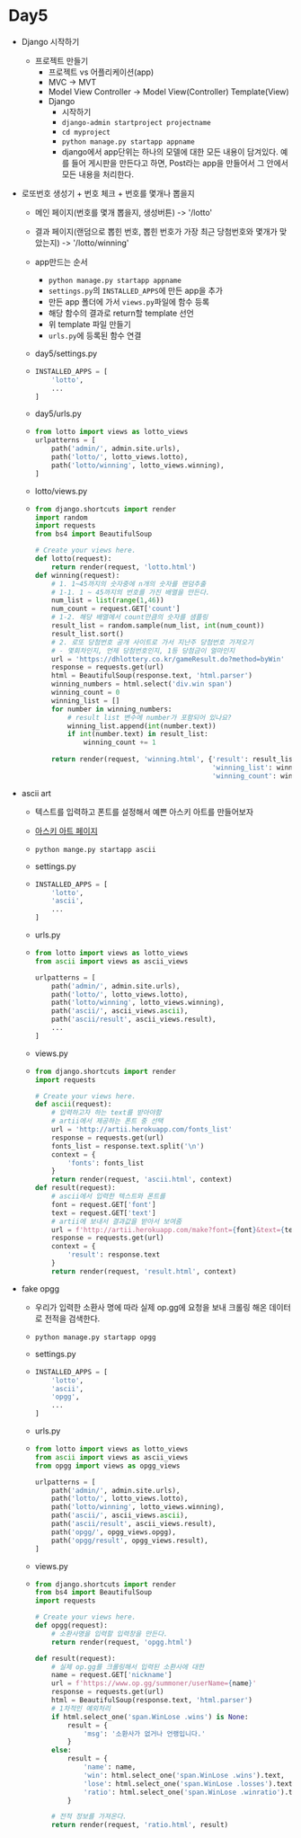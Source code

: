 # Day5

- Django 시작하기

  - 프로젝트 만들기
    - 프로젝트 vs 어플리케이션(app)
    - MVC -> MVT
    - Model View Controller -> Model View(Controller) Template(View)
    - Django
      - 시작하기
      - `django-admin startproject projectname`
      - `cd myproject`
      - `python manage.py startapp appname`
      - django에서 app단위는 하나의 모델에 대한 모든 내용이 담겨있다. 예를 들어 게시판을 만든다고 하면, Post라는 app을 만들어서 그 안에서 모든 내용을 처리한다.

- 로또번호 생성기 + 번호 체크 + 번호를 몇개나 뽑을지

  - 메인 페이지(번호를 몇개 뽑을지, 생성버튼) -> '/lotto'
  - 결과 페이지(랜덤으로 뽑힌 번호, 뽑힌 번호가 가장 최근 당첨번호와 몇개가 맞았는지) -> '/lotto/winning'

  - app만드는 순서
    - `python manage.py startapp appname`
    - `settings.py`의 `INSTALLED_APPS`에 만든 app을 추가
    - 만든 app 폴더에 가서 `views.py`파일에 함수 등록
    - 해당 함수의 결과로 return할 template 선언
    - 위 template 파일 만들기
    - `urls.py`에 등록된 함수 연결

  - day5/settings.py

  - ```python
    INSTALLED_APPS = [
        'lotto', 
        ...
    ]
    ```

  - day5/urls.py

  - ```python
    from lotto import views as lotto_views
    urlpatterns = [
        path('admin/', admin.site.urls),
        path('lotto/', lotto_views.lotto),
        path('lotto/winning', lotto_views.winning),
    ]
    ```

  - lotto/views.py

  - ```python
    from django.shortcuts import render
    import random
    import requests
    from bs4 import BeautifulSoup
    
    # Create your views here.
    def lotto(request):
        return render(request, 'lotto.html')
    def winning(request):
        # 1. 1~45까지의 숫자중에 n개의 숫자를 랜덤추출
        # 1-1. 1 ~ 45까지의 번호를 가진 배열을 만든다.
        num_list = list(range(1,46))
        num_count = request.GET['count']        
        # 1-2. 해당 배열에서 count만큼의 숫자를 샘플링
        result_list = random.sample(num_list, int(num_count))
        result_list.sort()
        # 2. 로또 당첨번호 공개 사이트로 가서 지난주 당첨번호 가져오기
        # - 몇회차인지, 언제 당첨번호인지, 1등 당첨금이 얼마인지
        url = 'https://dhlottery.co.kr/gameResult.do?method=byWin'
        response = requests.get(url)
        html = BeautifulSoup(response.text, 'html.parser')
        winning_numbers = html.select('div.win span')
        winning_count = 0
        winning_list = []
        for number in winning_numbers:
            # result list 변수에 number가 포함되어 있나요?
            winning_list.append(int(number.text))
            if int(number.text) in result_list:
                winning_count += 1
        
        return render(request, 'winning.html', {'result': result_list,
                                                'winning_list': winning_list,
                                                'winning_count': winning_count})
    
    ```

- ascii art

  - 텍스트를 입력하고 폰트를 설정해서 예쁜 아스키 아트를 만들어보자

  - [아스키 아트 페이지](http://artii.herokuapp.com/)

  - `python mange.py startapp ascii`

  - settings.py

  - ```python
    INSTALLED_APPS = [
        'lotto', 
        'ascii',
        ...
    ]
    ```

  - urls.py

  - ```python
    from lotto import views as lotto_views
    from ascii import views as ascii_views
    
    urlpatterns = [
        path('admin/', admin.site.urls),
        path('lotto/', lotto_views.lotto),
        path('lotto/winning', lotto_views.winning),
        path('ascii/', ascii_views.ascii),
        path('ascii/result', ascii_views.result),
        ...
    ]
    ```

  - views.py

  - ```python
    from django.shortcuts import render
    import requests
    
    # Create your views here.
    def ascii(request):
        # 입력하고자 하는 text를 받아야함
        # artii에서 제공하는 폰트 중 선택
        url = 'http://artii.herokuapp.com/fonts_list'
        response = requests.get(url)
        fonts_list = response.text.split('\n')
        context = {
            'fonts': fonts_list
        }
        return render(request, 'ascii.html', context)
    def result(request):
        # ascii에서 입력한 텍스트와 폰트를
        font = request.GET['font']
        text = request.GET['text']
        # artii에 보내서 결과값을 받아서 보여줌
        url = f'http://artii.herokuapp.com/make?font={font}&text={text}'
        response = requests.get(url)
        context = {
            'result': response.text
        }
        return render(request, 'result.html', context)
    ```

- fake opgg

  - 우리가 입력한 소환사 명에 따라 실제 op.gg에 요청을 보내 크롤링 해온 데이터로 전적을 검색한다.

  - `python manage.py startapp opgg`

  - settings.py

  - ```python
    INSTALLED_APPS = [
        'lotto', 
        'ascii',
        'opgg',
        ...
    ]
    ```

  - urls.py

  - ```python
    from lotto import views as lotto_views
    from ascii import views as ascii_views
    from opgg import views as opgg_views
    
    urlpatterns = [
        path('admin/', admin.site.urls),
        path('lotto/', lotto_views.lotto),
        path('lotto/winning', lotto_views.winning),
        path('ascii/', ascii_views.ascii),
        path('ascii/result', ascii_views.result),
        path('opgg/', opgg_views.opgg),
        path('opgg/result', opgg_views.result),
    ]
    
    ```

  - views.py

  - ```python
    from django.shortcuts import render
    from bs4 import BeautifulSoup
    import requests
    
    # Create your views here.
    def opgg(request):
        # 소환사명을 입력할 입력창을 만든다.
        return render(request, 'opgg.html')
    
    def result(request):
        # 실제 op.gg를 크롤링해서 입력된 소환사에 대한
        name = request.GET['nickname']
        url = f'https://www.op.gg/summoner/userName={name}'
        response = requests.get(url)
        html = BeautifulSoup(response.text, 'html.parser')
        # 1차적인 예외처리
        if html.select_one('span.WinLose .wins') is None:
            result = {
                'msg': '소환사가 없거나 언랭입니다.'
            }
        else:
            result = {
                'name': name,
                'win': html.select_one('span.WinLose .wins').text,
                'lose': html.select_one('span.WinLose .losses').text,
                'ratio': html.select_one('span.WinLose .winratio').text
            }
    
        # 전적 정보를 가져온다.
        return render(request, 'ratio.html', result)
    ```

    

